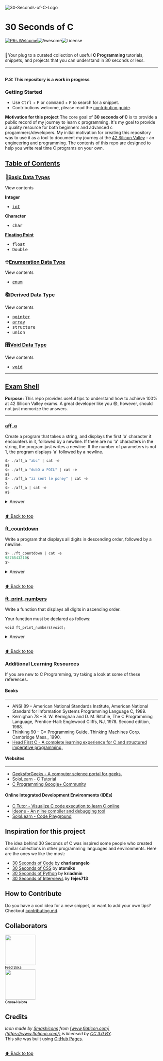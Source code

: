 ![30-Seconds-of-C-Logo](/logo.svg)
# 30 Seconds of C

[![PRs Welcome](https://img.shields.io/badge/PRs-welcome-brightgreen.svg?style=flat-square)](http://makeapullrequest.com)![Awesome](https://cdn.rawgit.com/sindresorhus/awesome/d7305f38d29fed78fa85652e3a63e154dd8e8829/media/badge.svg)![License](https://img.shields.io/badge/license-CC0--1.0-blue.svg)

<br>🔌Your plug to a curated collection of useful **C Programming** tutorials, snippets, and projects that you can understand in 30 seconds or less.

---
<br>**P.S: This repository is a work in progress**

### Getting Started
- Use <kbd>Ctrl</kbd> + <kbd>F</kbd> or <kbd>command</kbd> + <kbd>F</kbd> to search for a snippet.
- Contributions welcome, please read the [contribution guide](./CONTRIBUTING.md).

**Motivation for this project** 
The core goal of **30 seconds of C** is to provide a public record of my journey to learn c programming. It's my goal to provide a quality resource for both beginners and advanced c progammers/developers. My initial motivation for creating this repository was to use it as a tool to document my journey at the [42 Silicon Valley](https://www.42.us.org/) - an engineering and programming. The contents of this repo are designed to help you write real time C programs on your own. 


## [Table of Contents](https://github.com/fredsiika/30-seconds-of-c/edit/master/README.md#table-of-contents)
### 📃[Basic Data Types](https://github.com/fredsiika/30-seconds-of-c/blob/master/glossary/c-data-types.md)
<summary>View contents</summary>

**Integer**<br>
- <kbd>[int](https://github.com/fredsiika/30-seconds-of-c/blob/master/glossary/integer-data-type.md)</kbd>

**Character**<br>
- <kbd>char</kbd>

**[Floating Point](https://github.com/fredsiika/30-seconds-of-c/blob/master/glossary/floating-point-data-type.md)**<br>
- <kbd>float</kbd><br> 
- <kbd>Double</kbd>

### ➗[Enumeration Data Type](https://github.com/fredsiika/30-seconds-of-c/blob/master/glossary/enumeration-data-type.md)
<summary>View contents</summary>

- <kbd>[enum](https://github.com/fredsiika/30-seconds-of-c/blob/master/glossary/enumeration-data-type.md)</kbd>

### 📚[Derived Data Type](https://github.com/fredsiika/30-seconds-of-c/blob/master/glossary/derived-data-type.md)
<summary>View contents</summary>

- <kbd>[pointer](https://github.com/fredsiika/30-seconds-of-c/blob/master/glossary/pointers.md)</kbd>
- <kbd>[array](https://github.com/fredsiika/30-seconds-of-c/blob/master/glossary/array.md)</kbd>
- <kbd>structure</kbd>
- <kbd>union</kbd>

### 🎛️[Void Data Type](https://github.com/fredsiika/30-seconds-of-c/blob/master/glossary/void-data-type.md)
<summary>View contents</summary>

- <kbd>[void](https://github.com/fredsiika/30-seconds-of-c/blob/master/glossary/void-data-type.md)</kbd>

---
## [Exam Shell](https://github.com/fredsiika/30-seconds-of-c/tree/master/examshell)
**Purpose:**
This repo provides useful tips to understand how to achieve 100% at 42 Silicon Valley exams.
A great developer like you 😎, however, should not just memorize the answers.

---
### [aff_a](https://github.com/fredsiika/30-seconds-of-c/blob/master/examshell/00-aff_a/)<br>

Create a program that takes a string, and displays the first 'a' character it
encounters in it, followed by a newline. If there are no 'a' characters in the
string, the program just writes a newline. If the number of parameters is not
1, the program displays 'a' followed by a newline.

```c 
$> ./aff_a "abc" | cat -e
a$
$> ./aff_a "dubO a POIL" | cat -e
a$
$> ./aff_a "zz sent le poney" | cat -e
$
$> ./aff_a | cat -e
a$
```

<details>
  <summary>Answer</summary>
    
```c
#include <unistd.h>

int	main(int argc, char **argv)
{
	if (argc != 2)
		write(1, "a", 1);
	else
	{
		while (*argv[1])
			if (*argv[1] == 'a')
			{
				write(1, "a", 1);
				argv[1]++;
				break;
			}
	}
	write(1, "\n", 1);
	return (0);
}
```

</details>

<br>[⬆ Back to top](#table-of-contents)

### [ft_countdown](https://github.com/fredsiika/30-seconds-of-c/tree/master/examshell/00-ft_countdown)<br>

Write a program that displays all digits in descending order, followed by a
newline.

```c
$> ./ft_countdown | cat -e
9876543210$
$>
```

<details>
	<summary>Answer</summary>

```c
#include <unistd.h>

int	main(void)
{
	char c;
	c = '9';
	while (c >= '0')
	{
		write(1, &c, 1);
		c--;
	}
	write(1, "\n", 1);
	return (0);
}
```

</details>

<br>[⬆ Back to top](#table-of-contents)

### [ft_print_numbers](https://github.com/fredsiika/30-seconds-of-c/tree/master/examshell/00-ft_print_numbers)<br>

Write a function that displays all digits in ascending order.

Your function must be declared as follows:

<code>void	ft_print_numbers(void);</code>

<details>
	<summary>Answer</summary>

```c
#include <unistd.h>

int	main(void)
{
	char c;

	c = '0';
	while (c <= '9')
	{
		write(1, &c,1);
		c++;
	}
	write(1, "\n", 1);
	return (0);
}
```

</details>

<br>[⬆ Back to top](#table-of-contents)

### Additional Learning Resources
If you are new to C Programming, try taking a look at some of these references.

#### Books
---
- ANSI 89 – American National Standards Institute, American National Standard for Information Systems Programming Language C, 1989.
- Kernighan 78 – B. W. Kernighan and D. M. Ritchie, The C Programming Language, Prentice-Hall: Englewood Cliffs, NJ, 1978. Second edition, 1988.
- Thinking 90 – C* Programming Guide, Thinking Machines Corp. Cambridge Mass., 1990.
- [Head First C - A complete learning experience for C and structured imperative programming.](http://www.allitebooks.com/head-first-c/)
#### Websites
---
- [GeeksforGeeks - A computer science portal for geeks.](https://www.geeksforgeeks.org/c-programming-language/)
- [SoloLearn - C Tutorial](https://www.sololearn.com/Course/C/)
- [C Programming Google+ Community](https://plus.google.com/u/0/communities/103796658293092790651)

#### Online Integrated Development Environments (IDEs)
- [C Tutor - Visualize C code execution to learn C online](http://www.pythontutor.com/c.html#mode=edit)
- [Ideone - An nline compiler and debugging tool](https://ideone.com/)
- [SoloLearn - Code Playground](https://code.sololearn.com/#c)

## Inspiration for this project
The idea behind 30 Seconds of C was inspired some people who created similar collections in other programming languages and environments. Here are the ones we like the most:
- [30 Seconds of Code](https://github.com/Chalarangelo/30-seconds-of-code) by **charlarangelo**
- [30 Seconds of CSS](https://atomiks.github.io/30-seconds-of-css) by **atomiks**
- [30 Seconds of Python](https://github.com/kriadmin/30-seconds-of-python-code) by **kriadmin**
- [30 Seconds of Interviews](https://30secondsofinterviews.org) by **fejes713**

## How to Contribute
Do you have a cool idea for a new snippet, or want to add your own tips? Checkout [contributing.md](./CONTRIBUTING.md).

## Collaborators
[<img src="https://github.com/fredsiika.png" width="100px;"/>](https://github.com/fredsiika)<br/>[<sub>Fred Siika</sub>](https://github.com/fredsiika)<br> [<img src="https://github.com/gracenellore.png" width="100px;"/>](https://github.com/gracenellore)<br/>[<sub>Grace Nelore</sub>](https://github.com/gracenellore)

## Credits
*Icon made by [Smashicons](https://www.flaticon.com/authors/smashicons) from [www.flaticon.com](https://www.flaticon.com/) is licensed by [CC 3.0 BY](http://creativecommons.org/licenses/by/3.0/).*
<br>This site was built using [GitHub Pages](https://pages.github.com/).

<br>[⬆ Back to top](#table-of-contents)
